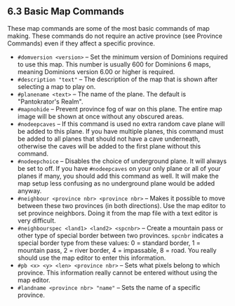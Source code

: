 6.3 Basic Map Commands
----------------------

These map commands are some of the most basic commands of map making. These commands do not require an active province (see Province Commands) even if they affect a specific province.

* `#domversion <version>` – Set the minimum version of Dominions required to use this map. This number is usually 600 for Dominions 6 maps, meaning Dominions version 6.00 or higher is required.
* `#description "text"` – The description of the map that is shown after selecting a map to play on.
* `#planename <text>` – The name of the plane. The default is "Pantokrator's Realm".
* `#mapnohide` – Prevent province fog of war on this plane. The entire map image will be shown at once without any obscured areas.
* `#nodeepcaves` – If this command is used no extra random cave plane will be added to this plane. If you have multiple planes, this command must be added to all planes that should not have a cave underneath, otherwise the caves will be added to the first plane without this command.
* `#nodeepchoice` – Disables the choice of underground plane. It will always be set to off. If you have `#nodeepcaves` on your only plane or all of your planes if many, you should add this command as well. It will make the map setup less confusing as no underground plane would be added anyway.
* `#neighbour <province nbr> <province nbr>` – Makes it possible to move between these two provinces (in both directions). Use the map editor to set province neighbors. Doing it from the map file with a text editor is very difficult.
* `#neighbourspec <land1> <land2> <spcnbr>` – Create a mountain pass or other type of special border between two provinces. `spcnbr` indicates a special border type from these values: 0 = standard border, 1 = mountain pass, 2 = river border, 4 = impassable, 8 = road. You really should use the map editor to enter this information.
* `#pb <x> <y> <len> <province nbr>` – Sets what pixels belong to which province. This information really cannot be entered without using the map editor.
* `#landname <province nbr> "name"` – Sets the name of a specific province.
